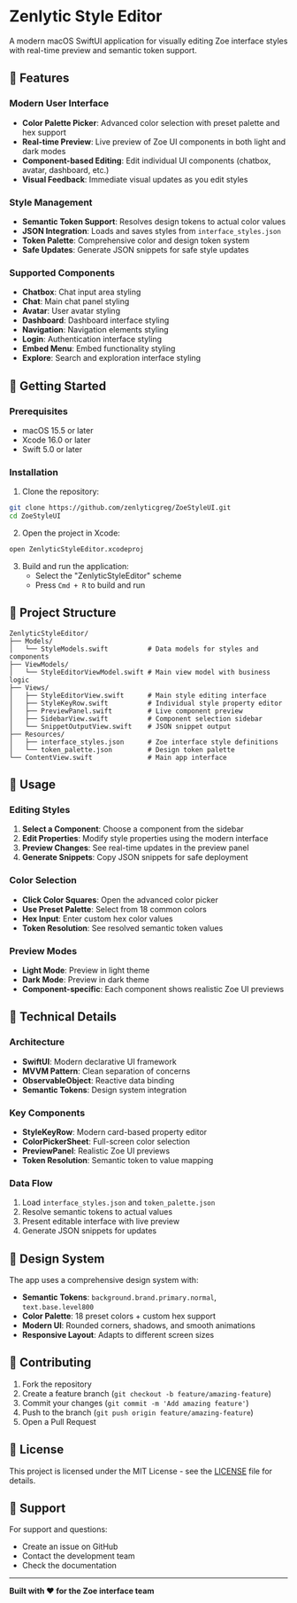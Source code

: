 # Zenlytic Style Editor

A modern macOS SwiftUI application for visually editing Zoe interface styles with real-time preview and semantic token support.

## 🎨 Features

### Modern User Interface
- **Color Palette Picker**: Advanced color selection with preset palette and hex support
- **Real-time Preview**: Live preview of Zoe UI components in both light and dark modes
- **Component-based Editing**: Edit individual UI components (chatbox, avatar, dashboard, etc.)
- **Visual Feedback**: Immediate visual updates as you edit styles

### Style Management
- **Semantic Token Support**: Resolves design tokens to actual color values
- **JSON Integration**: Loads and saves styles from `interface_styles.json`
- **Token Palette**: Comprehensive color and design token system
- **Safe Updates**: Generate JSON snippets for safe style updates

### Supported Components
- **Chatbox**: Chat input area styling
- **Chat**: Main chat panel styling
- **Avatar**: User avatar styling
- **Dashboard**: Dashboard interface styling
- **Navigation**: Navigation elements styling
- **Login**: Authentication interface styling
- **Embed Menu**: Embed functionality styling
- **Explore**: Search and exploration interface styling

## 🚀 Getting Started

### Prerequisites
- macOS 15.5 or later
- Xcode 16.0 or later
- Swift 5.0 or later

### Installation

1. Clone the repository:
```bash
git clone https://github.com/zenlyticgreg/ZoeStyleUI.git
cd ZoeStyleUI
```

2. Open the project in Xcode:
```bash
open ZenlyticStyleEditor.xcodeproj
```

3. Build and run the application:
   - Select the "ZenlyticStyleEditor" scheme
   - Press `Cmd + R` to build and run

## 📁 Project Structure

```
ZenlyticStyleEditor/
├── Models/
│   └── StyleModels.swift          # Data models for styles and components
├── ViewModels/
│   └── StyleEditorViewModel.swift # Main view model with business logic
├── Views/
│   ├── StyleEditorView.swift      # Main style editing interface
│   ├── StyleKeyRow.swift          # Individual style property editor
│   ├── PreviewPanel.swift         # Live component preview
│   ├── SidebarView.swift          # Component selection sidebar
│   └── SnippetOutputView.swift    # JSON snippet output
├── Resources/
│   ├── interface_styles.json      # Zoe interface style definitions
│   └── token_palette.json         # Design token palette
└── ContentView.swift              # Main app interface
```

## 🎯 Usage

### Editing Styles
1. **Select a Component**: Choose a component from the sidebar
2. **Edit Properties**: Modify style properties using the modern interface
3. **Preview Changes**: See real-time updates in the preview panel
4. **Generate Snippets**: Copy JSON snippets for safe deployment

### Color Selection
- **Click Color Squares**: Open the advanced color picker
- **Use Preset Palette**: Select from 18 common colors
- **Hex Input**: Enter custom hex color values
- **Token Resolution**: See resolved semantic token values

### Preview Modes
- **Light Mode**: Preview in light theme
- **Dark Mode**: Preview in dark theme
- **Component-specific**: Each component shows realistic Zoe UI previews

## 🔧 Technical Details

### Architecture
- **SwiftUI**: Modern declarative UI framework
- **MVVM Pattern**: Clean separation of concerns
- **ObservableObject**: Reactive data binding
- **Semantic Tokens**: Design system integration

### Key Components
- **StyleKeyRow**: Modern card-based property editor
- **ColorPickerSheet**: Full-screen color selection
- **PreviewPanel**: Realistic Zoe UI previews
- **Token Resolution**: Semantic token to value mapping

### Data Flow
1. Load `interface_styles.json` and `token_palette.json`
2. Resolve semantic tokens to actual values
3. Present editable interface with live preview
4. Generate JSON snippets for updates

## 🎨 Design System

The app uses a comprehensive design system with:
- **Semantic Tokens**: `background.brand.primary.normal`, `text.base.level800`
- **Color Palette**: 18 preset colors + custom hex support
- **Modern UI**: Rounded corners, shadows, and smooth animations
- **Responsive Layout**: Adapts to different screen sizes

## 📝 Contributing

1. Fork the repository
2. Create a feature branch (`git checkout -b feature/amazing-feature`)
3. Commit your changes (`git commit -m 'Add amazing feature'`)
4. Push to the branch (`git push origin feature/amazing-feature`)
5. Open a Pull Request

## 📄 License

This project is licensed under the MIT License - see the [LICENSE](LICENSE) file for details.

## 🤝 Support

For support and questions:
- Create an issue on GitHub
- Contact the development team
- Check the documentation

---

**Built with ❤️ for the Zoe interface team** 